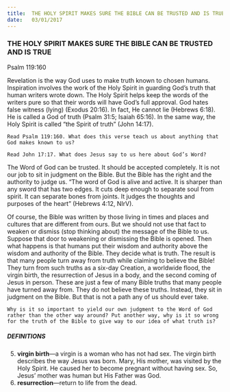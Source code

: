 ```yaml
---
title:  THE HOLY SPIRIT MAKES SURE THE BIBLE CAN BE TRUSTED AND IS TRUE
date:   03/01/2017
---
```


### THE HOLY SPIRIT MAKES SURE THE BIBLE CAN BE TRUSTED AND IS TRUE

Psalm 119:160
 
Revelation is the way God uses to make truth known to chosen humans. Inspiration involves the work of the Holy Spirit in guarding God’s truth that human writers wrote down. The Holy Spirit helps keep the words of the writers pure so that their words will have God’s full approval. God hates false witness (lying) (Exodus 20:16). In fact, He cannot lie (Hebrews 6:18). He is called a God of truth (Psalm 31:5; Isaiah 65:16). In the same way, the Holy Spirit is called “the Spirit of truth” (John 14:17).

`Read Psalm 119:160. What does this verse teach us about anything that God makes known to us?`

`Read John 17:17. What does Jesus say to us here about God’s Word?` 

The Word of God can be trusted. It should be accepted completely. It is not our job to sit in judgment on the Bible. But the Bible has the right and the authority to judge us. “The word of God is alive and active. It is sharper than any sword that has two edges. It cuts deep enough to separate soul from spirit. It can separate bones from joints. It judges the thoughts and purposes of the heart” (Hebrews 4:12, NIrV).

Of course, the Bible was written by those living in times and places and cultures that are different from ours. But we should not use that fact to weaken or dismiss (stop thinking about) the message of the Bible to us. Suppose that door to weakening or dismissing the Bible is opened. Then what happens is that humans put their wisdom and authority above the wisdom and authority of the Bible. They decide what is truth. The result is that many people turn away from truth while claiming to believe the Bible! They turn from such truths as a six-day Creation, a worldwide flood, the virgin birth, the resurrection of Jesus in a body, and the second coming of Jesus in person. These are just a few of many Bible truths that many people have turned away from. They do not believe these truths. Instead, they sit in judgment on the Bible. But that is not a path any of us should ever take.

`Why is it so important to yield our own judgment to the Word of God rather than the other way around? Put another way, why is it so wrong for the truth of the Bible to give way to our idea of what truth is?`

##### DEFINITIONS

5. **virgin birth**—a virgin is a woman who has not had sex. The virgin birth describes the way Jesus was born. Mary, His mother, was visited by the Holy Spirit. He caused her to become pregnant without having sex. So, Jesus’ mother was human but His Father was God.
6. **resurrection**—return to life from the dead.